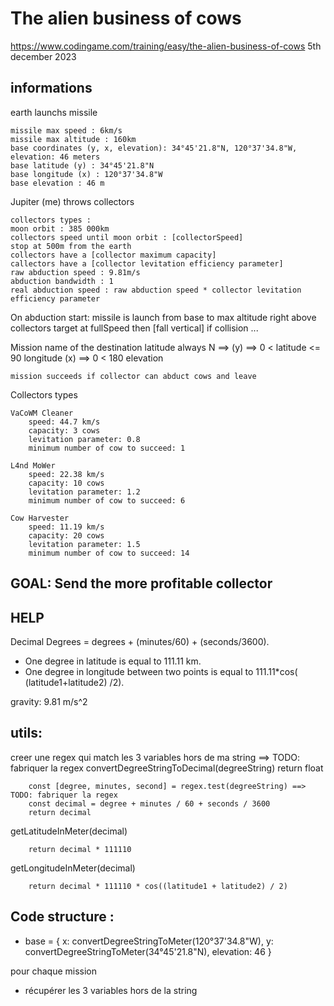 # The alien business of cows

https://www.codingame.com/training/easy/the-alien-business-of-cows
5th december 2023

## informations

earth launchs missile

    missile max speed : 6km/s
    missile max altitude : 160km
    base coordinates (y, x, elevation): 34°45'21.8"N, 120°37'34.8"W, elevation: 46 meters
    base latitude (y) : 34°45'21.8"N
    base longitude (x) : 120°37'34.8"W
    base elevation : 46 m

Jupiter (me) throws collectors

    collectors types :
    moon orbit : 385 000km
    collectors speed until moon orbit : [collectorSpeed]
    stop at 500m from the earth
    collectors have a [collector maximum capacity]
    callectors have a [collector levitation efficiency parameter]
    raw abduction speed : 9.81m/s
    abduction bandwidth : 1
    real abduction speed : raw abduction speed * collector levitation efficiency parameter

On abduction start:
missile is launch
from base to max altitude right above collectors target at fullSpeed then [fall vertical]
if collision
...

Mission
name of the destination
latitude always N ==> (y) ==> 0 < latitude <= 90
longitude (x) ==> 0 < 180
elevation

    mission succeeds if collector can abduct cows and leave

Collectors types

    VaCoWM Cleaner
        speed: 44.7 km/s
        capacity: 3 cows
        levitation parameter: 0.8
        minimum number of cow to succeed: 1

    L4nd MoWer
        speed: 22.38 km/s
        capacity: 10 cows
        levitation parameter: 1.2
        minimum number of cow to succeed: 6

    Cow Harvester
        speed: 11.19 km/s
        capacity: 20 cows
        levitation parameter: 1.5
        minimum number of cow to succeed: 14

## GOAL: Send the more profitable collector

## HELP

Decimal Degrees = degrees + (minutes/60) + (seconds/3600).

-   One degree in latitude is equal to 111.11 km.
-   One degree in longitude between two points is equal to 111.11\*cos( (latitude1+latitude2) /2).

gravity: 9.81 m/s^2

## utils:

creer une regex qui match les 3 variables hors de ma string ==> TODO: fabriquer la regex
convertDegreeStringToDecimal(degreeString) return float

        const [degree, minutes, second] = regex.test(degreeString) ==> TODO: fabriquer la regex
        const decimal = degree + minutes / 60 + seconds / 3600
        return decimal

getLatitudeInMeter(decimal)

        return decimal * 111110

getLongitudeInMeter(decimal)

        return decimal * 111110 * cos((latitude1 + latitude2) / 2)

## Code structure :

-   base = { x: convertDegreeStringToMeter(120°37'34.8"W), y: convertDegreeStringToMeter(34°45'21.8"N), elevation: 46 }

pour chaque mission

-   récupérer les 3 variables hors de la string
